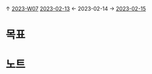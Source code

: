 
↑ [2023-W07](2023-W07.md)
[2023-02-13](2023-02-13.md) ← 2023-02-14 → [2023-02-15](2023-02-15.md)


# 목표



# 노트




